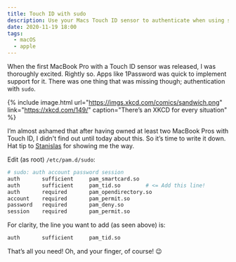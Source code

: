 ```yaml
---
title: Touch ID with sudo
description: Use your Macs Touch ID sensor to authenticate when using sudo
date: 2020-11-19 18:00
tags:
  - macOS
  - apple
---
```


When the first MacBook Pro with a Touch ID sensor was released, I was thoroughly excited. Rightly so. Apps like 1Password was quick to implement support for it. There was one thing that was missing though; authentication with `sudo`.

{% include image.html url="https://imgs.xkcd.com/comics/sandwich.png" link="https://xkcd.com/149/" caption="There’s an XKCD for every situation" %}

I’m almost ashamed that after having owned at least two MacBook Pros with Touch ID, I didn't find out until today about this. So it’s time to write it down. Hat tip to [Stanislas](https://stanislas.blog/2019/09/touch-id-sudo-macbook/) for showing me the way.

Edit (as root) `/etc/pam.d/sudo`:

```bash
# sudo: auth account password session
auth       sufficient     pam_smartcard.so
auth       sufficient     pam_tid.so		# <= Add this line!
auth       required       pam_opendirectory.so
account    required       pam_permit.so
password   required       pam_deny.so
session    required       pam_permit.so
```

For clarity, the line you want to add (as seen above) is:

```bash
auth       sufficient     pam_tid.so
```

That’s all you need! Oh, and your finger, of course! 😉
